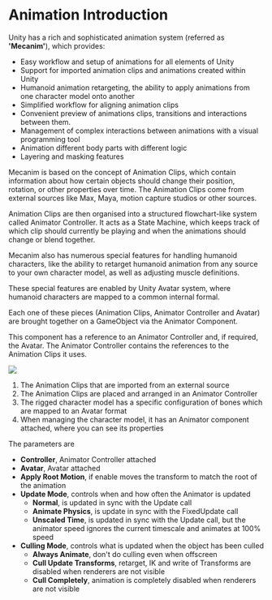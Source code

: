 # Animation Introduction

Unity has a rich and sophisticated animation system (referred as **'Mecanim'**), which provides:

* Easy workflow and setup of animations for all elements of Unity
* Support for imported animation clips and animations created within Unity
* Humanoid animation retargeting, the ability to apply animations from one character model onto another
* Simplified workflow for aligning animation clips
* Convenient preview of animations clips, transitions and interactions between them.
* Management of complex interactions between animations with a visual programming tool
* Animation different body parts with different logic
* Layering and masking features

Mecanim is based on the concept of Animation Clips, which contain information about how certain objects should change their position, rotation, or other properties over time. The Animation Clips come from external sources like Max, Maya, motion capture studios or other sources.

Animation Clips are then organised into a structured flowchart-like system called Animator Controller. It acts as a State Machine, which keeps track of which clip should currently be playing and when the animations should change or blend together.

Mecanim also has numerous special features for handling humanoid characters, like the ability to retarget humanoid animation from any source to your own character model, as well as adjusting muscle definitions.

These special features are enabled by Unity Avatar system, where humanoid characters are mapped to a common internal formal.

Each one of these pieces (Animation Clips, Animator Controller and Avatar) are brought together on a GameObject via the Animator Component.

This component has a reference to an Animator Controller and, if required, the Avatar. The Animator Controller contains the references to the Animation Clips it uses.

![](image67.png)

1. The Animation Clips that are imported from an external source
2. The Animation Clips are placed and arranged in an Animator Controller
3. The rigged character model has a specific configuration of bones which are mapped to an Avatar format
4. When managing the character model, it has an Animator component attached, where you can see its properties

The parameters are

* **Controller**, Animator Controller attached
* **Avatar**, Avatar attached
* **Apply Root Motion**, if enable moves the transform to match the root of the animation
* **Update Mode**, controls when and how often the Animator is updated
    * **Normal**, is updated in sync with the Update call
    * **Animate Physics**, is update in sync with the FixedUpdate call
    * **Unscaled Time**, is updated in sync with the Update call, but the animator speed ignores the current timescale and animates at 100% speed
* **Culling Mode**, controls what is updated when the object has been culled
    * **Always Animate**, don't do culling even when offscreen
    * **Cull Update Transforms**, retarget, IK and write of Transforms are disabled when renderers are not visible
    * **Cull Completely**, animation is completely disabled when renderers are not visible